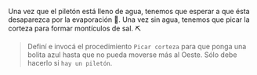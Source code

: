 <gs-attire attire-url="https://raw.githubusercontent.com/MumukiProject/mumuki-guia-gobstones-salinas-del-bebedero/master/assets/attires/config_1582048892623.json"></gs-attire>

<gs-toolbox toolbox-url="https://raw.githubusercontent.com/MumukiProject/mumuki-guia-gobstones-brazos-roboticos/master/assets/toolbox_1581090983723.xml"></gs-toolbox>

Una vez que el piletón está lleno de agua, tenemos que esperar a que ésta desaparezca por la evaporación :dash:. Una vez sin agua, tenemos que picar la corteza para formar montículos de sal. :pick:

> Definí e invocá el procedimiento `Picar corteza` para que ponga una bolita azul hasta que no pueda moverse más al Oeste. Sólo debe hacerlo si `hay un piletón`.
